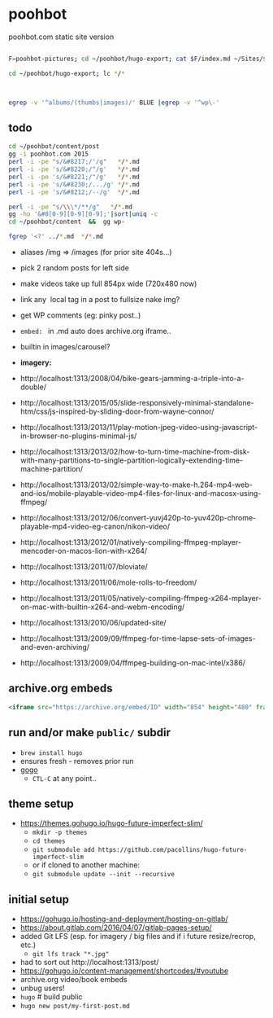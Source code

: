 # poohbot

poohbot.com static site version

```bash

F=poohbot-pictures; cd ~/poohbot/hugo-export; cat $F/index.md ~/Sites/$F.php |tee ../content/$F.md; rm -v $F/index.md ~/Sites/$F.php;  code ../content/$F.md

cd ~/poohbot/hugo-export; lc */*



egrep -v '^albums/(thumbs|images)/' BLUE |egrep -v '^wp\-'
```

## todo
```bash
cd ~/poohbot/content/post
gg -i poohbot.com 2015
perl -i -pe "s/&#8217;/'/g"   */*.md
perl -i -pe 's/&#8220;/"/g'   */*.md
perl -i -pe 's/&#8221;/"/g'   */*.md
perl -i -pe 's/&#8230;/.../g' */*.md
perl -i -pe 's/&#8212;/--/g'  */*.md

perl -i -pe "s/\\\*/**/g"   */*.md
gg -ho '&#8[0-9][0-9][0-9];'|sort|uniq -c
cd ~/poohbot/content  &&  gg wp-

fgrep '<?' ../*.md  */*.md
```

- aliases /img => /images    (for prior site 404s...)
- pick 2 random posts for left side
- make videos take up full 854px wide (720x480 now)
- link any <img> local tag in a post to fullsize nake img?
- get WP comments (eg: pinky post..)
- `embed: ` in .md auto does archive.org iframe..
- builtin in images/carousel?

- **imagery:**
- http://localhost:1313/2008/04/bike-gears-jamming-a-triple-into-a-double/

- http://localhost:1313/2015/05/slide-responsively-minimal-standalone-htm/css/js-inspired-by-sliding-door-from-wayne-connor/
- http://localhost:1313/2013/11/play-motion-jpeg-video-using-javascript-in-browser-no-plugins-minimal-js/
- http://localhost:1313/2013/02/how-to-turn-time-machine-from-disk-with-many-partitions-to-single-partition-logically-extending-time-machine-partition/
- http://localhost:1313/2013/02/simple-way-to-make-h.264-mp4-web-and-ios/mobile-playable-video-mp4-files-for-linux-and-macosx-using-ffmpeg/
- http://localhost:1313/2012/06/convert-yuvj420p-to-yuv420p-chrome-playable-mp4-video-eg-canon/nikon-video/
- http://localhost:1313/2012/01/natively-compiling-ffmpeg-mplayer-mencoder-on-macos-lion-with-x264/
- http://localhost:1313/2011/07/bloviate/
- http://localhost:1313/2011/06/mole-rolls-to-freedom/
- http://localhost:1313/2011/05/natively-compiling-ffmpeg-x264-mplayer-on-mac-with-builtin-x264-and-webm-encoding/
- http://localhost:1313/2010/06/updated-site/
- http://localhost:1313/2009/09/ffmpeg-for-time-lapse-sets-of-images-and-even-archiving/
- http://localhost:1313/2009/04/ffmpeg-building-on-mac-intel/x386/

## archive.org embeds
```html
<iframe src="https://archive.org/embed/ID" width="854" height="480" frameborder="0" webkitallowfullscreen="true" mozallowfullscreen="true" allowfullscreen></iframe>
```

## run and/or make `public/` subdir
- `brew install hugo`
- ensures fresh - removes prior run
- [gogo](gogo)
  - `CTL-C` at any point..


## theme setup
- https://themes.gohugo.io/hugo-future-imperfect-slim/
  - `mkdir -p themes`
  - `cd themes`
  - `git submodule add https://github.com/pacollins/hugo-future-imperfect-slim`
  - or if cloned to another machine:
  - `git submodule update --init --recursive`


## initial setup
- https://gohugo.io/hosting-and-deployment/hosting-on-gitlab/
- https://about.gitlab.com/2016/04/07/gitlab-pages-setup/
- added Git LFS (esp. for imagery / big files and if i future resize/recrop, etc.)
  - `git lfs track "*.jpg"`
- had to sort out http://localhost:1313/post/
- https://gohugo.io/content-management/shortcodes/#youtube
- archive.org video/book embeds
- unbug users!
- `hugo` # build public
- `hugo new post/my-first-post.md`

